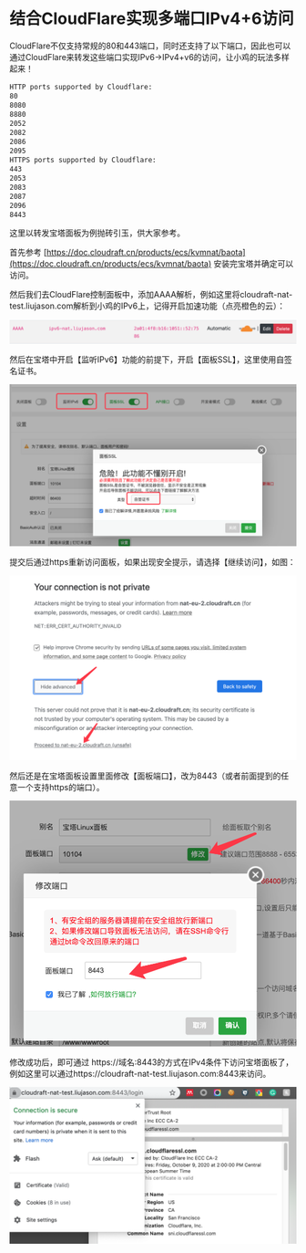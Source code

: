 # 结合CloudFlare实现多端口IPv4+6访问

CloudFlare不仅支持常规的80和443端口，同时还支持了以下端口，因此也可以通过CloudFlare来转发这些端口实现IPv6-&gt;IPv4+v6的访问，让小鸡的玩法多样起来！

```text
HTTP ports supported by Cloudflare:
80
8080
8880
2052
2082
2086
2095
HTTPS ports supported by Cloudflare:
443
2053
2083
2087
2096
8443
```

这里以转发宝塔面板为例抛砖引玉，供大家参考。

首先参考 [https://doc.cloudraft.cn/products/ecs/kvmnat/baota](https://doc.cloudraft.cn/products/ecs/kvmnat/baota) 安装完宝塔并确定可以访问。

然后我们去CloudFlare控制面板中，添加AAAA解析，例如这里将cloudraft-nat-test.liujason.com解析到小鸡的IPv6上，记得开启加速功能（点亮橙色的云）：

![](../../../../.gitbook/assets/image%20%289%29.png)

然后在宝塔中开启【监听IPv6】功能的前提下，开启【面板SSL】，这里使用自签名证书。

![](../../../../.gitbook/assets/image.png)

提交后通过https重新访问面板，如果出现安全提示，请选择【继续访问】，如图：

![](../../../../.gitbook/assets/image%20%284%29%20%281%29.png)

然后还是在宝塔面板设置里面修改【面板端口】，改为8443（或者前面提到的任意一个支持https的端口）。

![](../../../../.gitbook/assets/image%20%287%29.png)

修改成功后，即可通过 https://域名:8443的方式在IPv4条件下访问宝塔面板了，例如这里可以通过https://cloudraft-nat-test.liujason.com:8443来访问。

![](../../../../.gitbook/assets/image%20%2811%29.png)

